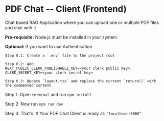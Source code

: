 # PDF Chat -- Client (Frontend)
Chat based RAG Application where you can upload one or multiple PDF files and chat with it

**Pre-requisite:** Node.js must be installed in your system

**Optional:** If you want to use Authentication

    Step 0.1: Create a `.env` file to the project root

    Step 0.2: Add
    NEXT_PUBLIC_CLERK_PUBLISHABLE_KEY=<your clerk public key>
    CLERK_SECRET_KEY=<your clerk secret key>

    Step 0.3: Update `layout.tsx` and replace the current `return()` with the commented content

Step 1: Open `terminal` and run `npm install`

Step 2: Now run `npm run dev`

Step 3: That's it! Your PDF Chat Client is ready at: "`localhost:3000`" 
